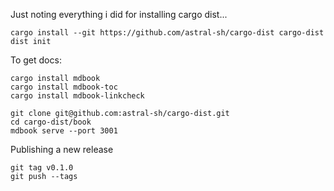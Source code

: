 Just noting everything i did for installing cargo dist... 


```
cargo install --git https://github.com/astral-sh/cargo-dist cargo-dist
dist init 
```

To get docs: 

```
cargo install mdbook
cargo install mdbook-toc
cargo install mdbook-linkcheck

git clone git@github.com:astral-sh/cargo-dist.git
cd cargo-dist/book
mdbook serve --port 3001
```

Publishing a new release
```
git tag v0.1.0
git push --tags
```
